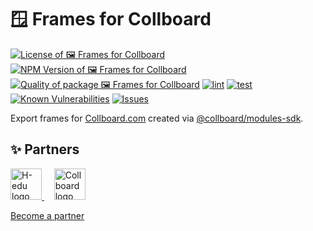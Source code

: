 # 🪟 Frames for Collboard

<!--Badges-->
<!--⚠️WARNING: This section was generated by https://github.com/hejny/batch-project-editor/blob/main/src/workflows/800-badges/badges.ts so every manual change will be overwritten.-->


[![License of 🖼️ Frames for Collboard](https://img.shields.io/github/license/collboard/frames.svg?style=flat)](https://github.com/collboard/frames/blob/main/LICENSE)
[![NPM Version of 🖼️ Frames for Collboard](https://badge.fury.io/js/frames.svg)](https://www.npmjs.com/package/frames)
[![Quality of package 🖼️ Frames for Collboard](https://packagequality.com/shield/frames.svg)](https://packagequality.com/#?package=frames)
[![lint](https://github.com/collboard/frames/actions/workflows/lint.yml/badge.svg)](https://github.com/collboard/frames/actions/workflows/lint.yml)
[![test](https://github.com/collboard/frames/actions/workflows/test.yml/badge.svg)](https://github.com/collboard/frames/actions/workflows/test.yml)
[![Known Vulnerabilities](https://snyk.io/test/github/collboard/frames/badge.svg)](https://snyk.io/test/github/collboard/frames)
[![Issues](https://img.shields.io/github/issues/collboard/frames.svg?style=flat)](https://github.com/collboard/frames/issues)

<!--/Badges-->

Export frames for [Collboard.com](https://collboard.com/) created via [@collboard/modules-sdk](https://www.npmjs.com/package/@collboard/modules-sdk).



<!--Partners-->
<!--⚠️WARNING: This section was generated by https://github.com/hejny/batch-project-editor/blob/main/src/workflows/820-partners/partners.ts so every manual change will be overwritten.-->

## ✨ Partners


<a href="https://www.h-edu.org/">
<img src="https://www.h-edu.org/media/favicon.png" alt="H-edu logo" width="50"  />
</a>
&nbsp;&nbsp;&nbsp;
<a href="https://collboard.com/">
<img src="https://collboard.fra1.cdn.digitaloceanspaces.com/assets/18.12.1/logo-small.png" alt="Collboard logo" width="50"  />
</a>


[Become a partner](https://www.pavolhejny.com/contact/)

<!--/Partners-->